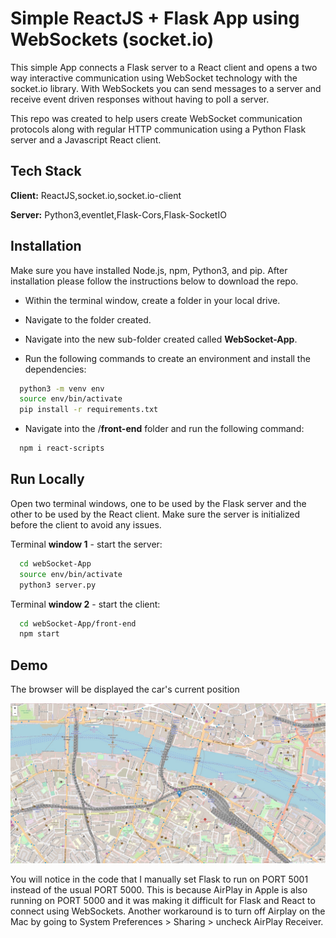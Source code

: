 # Simple ReactJS + Flask App using WebSockets (socket.io)

This simple App connects a Flask server to a React client
and opens a two way interactive communication using WebSocket technology with the socket.io library.
With WebSockets you can send messages to a server and receive event driven responses without having
to poll a server.

This repo was created to help users create WebSocket communication protocols along with regular HTTP communication using a Python Flask server and a Javascript React client.

## Tech Stack

**Client:** ReactJS,socket.io,socket.io-client

**Server:** Python3,eventlet,Flask-Cors,Flask-SocketIO

## Installation

Make sure you have installed Node.js, npm, Python3, and pip.
After installation please follow the instructions below to download the repo.

- Within the terminal window, create a folder in your local drive.
- Navigate to the folder created.

- Navigate into the new sub-folder created called **WebSocket-App**.
- Run the following commands to create an environment and install the dependencies:

```bash
  python3 -m venv env
  source env/bin/activate
  pip install -r requirements.txt
```

- Navigate into the /**front-end** folder and run the following command:

```bash
  npm i react-scripts
```

## Run Locally

Open two terminal windows, one to be used by the Flask server and the other
to be used by the React client.
Make sure the server is initialized before the client to avoid any issues.

Terminal **window 1** - start the server:

```bash
  cd webSocket-App
  source env/bin/activate
  python3 server.py
```

Terminal **window 2** - start the client:

```bash
  cd webSocket-App/front-end
  npm start
```

## Demo

The browser will be displayed the car's current position

![](/map.jpg)

You will notice in the code that I manually set Flask to run on PORT 5001 instead of the usual PORT 5000.
This is because AirPlay in Apple is also running on PORT 5000 and it was making it difficult for Flask and React to connect
using WebSockets.
Another workaround is to turn off Airplay on the Mac by going to System Preferences > Sharing > uncheck AirPlay Receiver.
